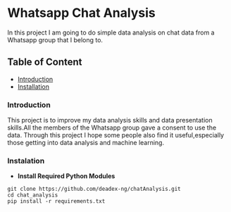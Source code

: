 # Whatsapp Chat Analysis

In this project I am going to do simple data analysis on chat data from a Whatsapp group that I belong to.

## Table of Content
- [Introduction](#introduction)
- [Installation](#installation)

### Introduction
This project is to improve my data analysis skills and data presentation skills.All the members of the Whatsapp group gave a consent to use the data. Through this project I hope some people also find it useful,especially those getting into data analysis and machine learning.

### Instalation
- **Install Required Python Modules**
``` 
git clone https://github.com/deadex-ng/chatAnalysis.git
cd chat_analysis
pip install -r requirements.txt
```
